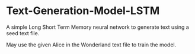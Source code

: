 # Text-Generation-Model-LSTM

A simple Long Short Term Memory neural network to generate text using a seed text file.

May use the given Alice in the Wonderland text file to train the model.
